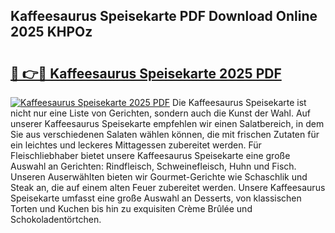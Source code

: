 ## Kaffeesaurus Speisekarte PDF Download Online 2025 KHPOz

# <h2><a href="http://gc77ld2.nevu.top/?p=Kaffeesaurus+Speisekarte">🔗 👉🔴 Kaffeesaurus Speisekarte 2025 PDF</a></h2>

[![Kaffeesaurus Speisekarte 2025 PDF](https://i.imgur.com/dBaPXMq.png)](http://gc77ld2.nevu.top/?p=Kaffeesaurus+Speisekarte)
Die Kaffeesaurus Speisekarte ist nicht nur eine Liste von Gerichten, sondern auch die Kunst der Wahl. Auf unserer Kaffeesaurus Speisekarte empfehlen wir einen Salatbereich, in dem Sie aus verschiedenen Salaten wählen können, die mit frischen Zutaten für ein leichtes und leckeres Mittagessen zubereitet werden. Für Fleischliebhaber bietet unsere Kaffeesaurus Speisekarte eine große Auswahl an Gerichten: Rindfleisch, Schweinefleisch, Huhn und Fisch. Unseren Auserwählten bieten wir Gourmet-Gerichte wie Schaschlik und Steak an, die auf einem alten Feuer zubereitet werden. Unsere Kaffeesaurus Speisekarte umfasst eine große Auswahl an Desserts, von klassischen Torten und Kuchen bis hin zu exquisiten Crème Brûlée und Schokoladentörtchen.
